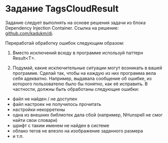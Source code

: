 # Задание TagsCloudResult

Задание следует выполнять на основе решения задачи из блока Dependency Injection Container.
Ссылка на решение: [github.com/kadukm/di](https://github.com/kadukm/di).

Переработай обработку ошибок следующим образом:

1. Вместо исключений всюду в программе используй паттерн Result\<T\>.

2. Подумай, какие исключительные ситуации могут возникать в вашей программе. 
Сделай так, чтобы на каждую из них программа вела себя адекватно. Например, выдавала сообщение об ошибке, 
из которого пользователю было бы понятно, как её исправить.
В частности, должны быть обработаны следующие ошибки:
  * файл не найден / не доступен
  * файл настроек не получилось прочитать
  * настройки некорреткны
  * одна из внешних библиотек дала сбой (например, NHunspell не смог найти свои словари)
  * шрифт с таким именем не найден в системе
  * облако тегов не влезло на изображение заданного размера
  * и т.п.
